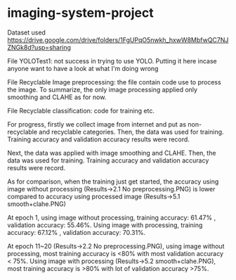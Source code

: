 # imaging-system-project

Dataset used 
https://drive.google.com/drive/folders/1FgUPqO5nwkh_hxwW8MbfwQC7NJZNGk8d?usp=sharing

File YOLOTest1: not success in trying to use YOLO. 
Putting it here incase anyone want to have a look at what I'm doing wrong

File Recyclable Image preprocessing: the file contain code use to process the image.
To summarize,  the only image processing applied only smoothing and CLAHE as for now.

File Recyclable classification: code for training etc.


For progress, firstly we collect image from internet and put as non-recyclable and recyclable categories.
Then, the data was used for training.
Training accuracy and validation accuracy results were record.

Next, the data was applied with image smoothing and CLAHE.
Then, the data was used for training.
Training accuracy and validation accuracy results were record.

As for comparison, when the training just get started, the accuracy using image without processing (Results->2.1 No preprocessing.PNG)
is lower compared to accuracy using processed image (Results->5.1 smooth+clahe.PNG)

At epoch 1, using image without processing, training accuracy: 61.47% , validation accuracy: 55.46%.
Using image with processing, training accuracy: 67.12% , validation accuracy: 70.31%.

At epoch 11~20 (Results->2.2 No preprocessing.PNG), using image without processing, most  training accuracy is <80% with most validation accuracy < 75%.
Using image with processing (Results->5.2 smooth+clahe.PNG), most  training accuracy is >80% with lot of validation accuracy >75%.
